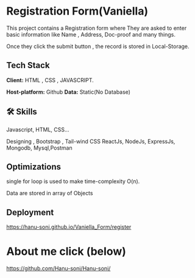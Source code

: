 
# Registration Form(Vaniella)
This project contains a Registration form where They are asked to enter basic information like Name , Address, Doc-proof and many things.

Once they click the submit button , the record is stored in Local-Storage.





## Tech Stack

**Client:** HTML , CSS , JAVASCRIPT.

**Host-platform:** Github
**Data:** Static(No Database)



## 🛠 Skills
Javascript, HTML, CSS...

Designing , Bootstrap , Tail-wind CSS
ReactJs, NodeJs, ExpressJs, Mongodb, Mysql,Postman


## Optimizations

single for loop is used to make time-complexity O(n).

Data are stored in array of Objects


## Deployment

https://hanu-soni.github.io/Vaniella_Form/register


# About me click (below)
https://github.com/Hanu-soni/Hanu-soni/

